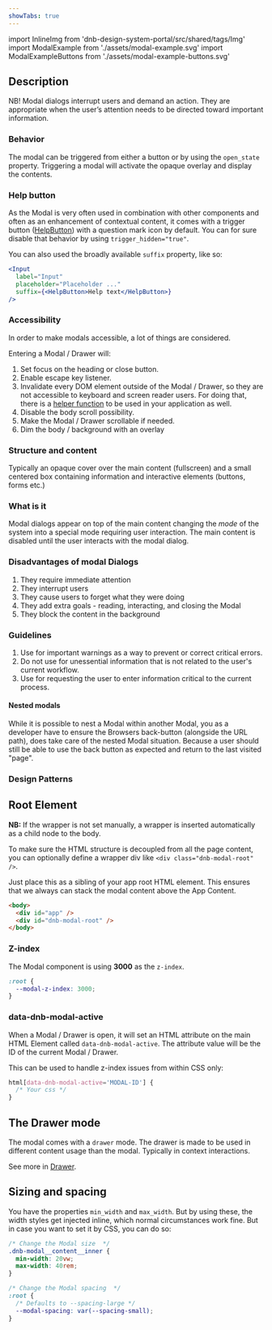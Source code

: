 ```yaml
---
showTabs: true
---
```


import InlineImg from 'dnb-design-system-portal/src/shared/tags/Img'
import ModalExample from './assets/modal-example.svg'
import ModalExampleButtons from './assets/modal-example-buttons.svg'

## Description

NB! Modal dialogs interrupt users and demand an action. They are appropriate when the user’s attention needs to be directed toward important information.

### Behavior

The modal can be triggered from either a button or by using the `open_state` property. Triggering a modal will activate the opaque overlay and display the contents.

### Help button

As the Modal is very often used in combination with other components and often as an enhancement of contextual content, it comes with a trigger button ([HelpButton](/uilib/components/help-button)) with a question mark icon by default. You can for sure disable that behavior by using `trigger_hidden="true"`.

You can also used the broadly available `suffix` property, like so:

```jsx
<Input
  label="Input"
  placeholder="Placeholder ..."
  suffix={<HelpButton>Help text</HelpButton>}
/>
```

### Accessibility

In order to make modals accessible, a lot of things are considered.

Entering a Modal / Drawer will:

1. Set focus on the heading or close button.
2. Enable escape key listener.
3. Invalidate every DOM element outside of the Modal / Drawer, so they are not accessible to keyboard and screen reader users. For doing that, there is a [helper function](/uilib/helpers/functions#interactioninvalidation-example) to be used in your application as well.
4. Disable the body scroll possibility.
5. Make the Modal / Drawer scrollable if needed.
6. Dim the body / background with an overlay

### Structure and content

Typically an opaque cover over the main content (fullscreen) and a small centered box containing information and interactive elements (buttons, forms etc.)

### What is it

Modal dialogs appear on top of the main content changing the _mode_ of the system into a special mode requiring user interaction. The main content is disabled until the user interacts with the modal dialog.

### Disadvantages of modal Dialogs

1.  They require immediate attention
1.  They interrupt users
1.  They cause users to forget what they were doing
1.  They add extra goals - reading, interacting, and closing the Modal
1.  They block the content in the background

### Guidelines

1.  Use for important warnings as a way to prevent or correct critical errors.
1.  Do not use for unessential information that is not related to the user's current workflow.
1.  Use for requesting the user to enter information critical to the current process.

#### Nested modals

While it is possible to nest a Modal within another Modal, you as a developer have to ensure the Browsers back-button (alongside the URL path), does take care of the nested Modal situation. Because a user should still be able to use the back button as expected and return to the last visited "page".

### Design Patterns

<InlineImg src={ModalExample} caption="Modal with header, text and close button (spacing suggestions in blue and pink)" alt="Image showing Modal with header" />

<InlineImg src={ModalExampleButtons} caption="Modal with header, text, buttons and close button" alt="Image showing Modal with header and close button" />

## Root Element

**NB:** If the wrapper is not set manually, a wrapper is inserted automatically as a child node to the body.

To make sure the HTML structure is decoupled from all the page content, you can optionally define a wrapper div like `<div class="dnb-modal-root" />`.

Just place this as a sibling of your app root HTML element. This ensures that we always can stack the modal content above the App Content.

```html
<body>
  <div id="app" />
  <div id="dnb-modal-root" />
</body>
```

### Z-index

The Modal component is using **3000** as the `z-index`.

```css
:root {
  --modal-z-index: 3000;
}
```

### data-dnb-modal-active

When a Modal / Drawer is open, it will set an HTML attribute on the main HTML Element called `data-dnb-modal-active`. The attribute value will be the ID of the current Modal / Drawer.

This can be used to handle z-index issues from within CSS only:

```css
html[data-dnb-modal-active='MODAL-ID'] {
  /* Your css */
}
```

## The Drawer mode

The modal comes with a `drawer` mode. The drawer is made to be used in different content usage than the modal. Typically in context interactions.

See more in [Drawer](/uilib/components/modal/drawer).

## Sizing and spacing

You have the properties `min_width` and `max_width`. But by using these, the width styles get injected inline, which normal circumstances work fine. But in case you want to set it by CSS, you can do so:

```css
/* Change the Modal size  */
.dnb-modal__content__inner {
  min-width: 20vw;
  max-width: 40rem;
}

/* Change the Modal spacing  */
:root {
  /* Defaults to --spacing-large */
  --modal-spacing: var(--spacing-small);
}
```
